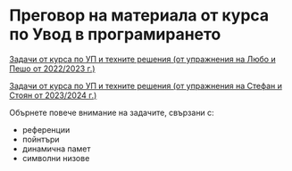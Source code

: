 # Преговор на материала от курса по Увод в програмирането

[Задачи от курса по УП и техните решения (от упражнения на Любо и Пешо от 2022/2023 г.)](https://github.com/ddimitrov-fmi/up-2022-2023/tree/master/practicum_inf/group%206)

[Задачи от курса по УП и техните решения (от упражнения на Стефан и Стоян от 2023/2024 г.)](https://github.com/haydushki-fmi/up-2023-24)

Обърнете повече внимание на задачите, свързани с:
- референции
- пойнтъри
- динамична памет
- символни низове